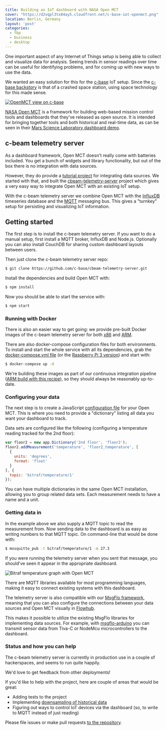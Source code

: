 ```yaml
---
title: Building an IoT dashboard with NASA Open MCT
cover: "https://d2vqpl3tx84ay5.cloudfront.net/c-base-iot-openmct.png"
location: Berlin, Germany
layout: 'post'
categories:
  - fbp
  - business
  - desktop
---
```

One important aspect of any Internet of Things setup is being able to collect and visualize data for analysis. Seeing trends in sensor readings over time can be useful for identifying problems, and for coming up with new ways to use the data.

We wanted an easy solution for this for the [c-base](https://c-base.org) IoT setup. Since the [c-base backstory](https://en.wikipedia.org/wiki/C-base#Mythological_self-image_of_the_c-base) is that of a crashed space station, using space technology for this made sense.

[![OpenMCT view on c-base](https://d2vqpl3tx84ay5.cloudfront.net/c-base-iot-openmct-small.png)](https://d2vqpl3tx84ay5.cloudfront.net/c-base-iot-openmct.png)                                                                                                                                                          

[NASA Open MCT](https://nasa.github.io/openmct/) is a framework for building web-based mission control tools and dashboards that they've released as open source. It is intended for bringing together tools and both historical and real-time data, as can be seen in their [Mars Science Laboratory dashboard demo](https://openmct-demo.herokuapp.com/).

## c-beam telemetry server

As a dashboard framework, Open MCT doesn't really come with batteries included. You get a bunch of widgets and library functionality, but out of the box there is no integration with data sources.

However, they do provide a [tutorial project](https://github.com/nasa/openmct-tutorial) for integrating data sources. We started with that, and built the [cbeam-telemetry-server](https://github.com/c-base/cbeam-telemetry-server) project which gives a very easy way to integrate Open MCT with an existing IoT setup.

With the c-beam telemetry server we combine Open MCT with the [InfluxDB](https://www.influxdata.com/) timeseries database and the [MQTT](http://mqtt.org/) messaging bus. This gives a "turnkey" setup for persisting and visualizing IoT information.

## Getting started

The first step is to install the c-beam telemetry server. If you want to do a manual setup, first install a MQTT broker, InfluxDB and Node.js. Optionally you can also install CouchDB for sharing custom dashboard layouts between users.

Then just clone the c-beam telemetry server repo:

```bash
$ git clone https://github.com/c-base/cbeam-telemetry-server.git
```

Install the dependencies and build Open MCT with:

```bash
$ npm install
```

Now you should be able to start the service with:

```bash
$ npm start
```

### Running with Docker

There is also an easier way to get going: we provide pre-built Docker images of the c-beam telemetry server for both [x86](https://hub.docker.com/r/cbase/cbeam-telemetry-server/) and [ARM](https://hub.docker.com/r/cbase/raspberrypi3-cbeam-telemetry-server/).

There are also docker-compose configuration files for both environments. To install and start the whole service with all its dependencies, grab the [docker-compose.yml file](https://github.com/c-base/cbeam-telemetry-server/blob/master/docker-compose.yml) (or the [Raspberry Pi 3 version](https://github.com/c-base/cbeam-telemetry-server/blob/master/docker-compose-raspberrypi3.yml)) and start with:

```bash
$ docker-compose up -d
```

We're building these images as part of our continuous integration pipeline ([ARM build with this recipe](https://blog.hypriot.com/post/setup-simple-ci-pipeline-for-arm-images/)), so they should always be reasonably up-to-date.

### Configuring your data

The next step is to create a JavaScript [configuration file](https://github.com/c-base/cbeam-telemetry-server/tree/master/config) for your Open MCT. This is where you need to provide a "dictionary" listing all data you want your dashboard to track.

Data sets are configured like the following (configuring a temperature reading tracked for the 2nd floor):

```javascript
var floor2 = new app.Dictionary('2nd floor', 'floor2');
floor2.addMeasurement('temperature', 'floor2_temperature', [
  {
    units: 'degrees',
    format: 'float'
  }
], {
  topic: 'bitraf/temperature/1'
});
```

You can have multiple dictionaries in the same Open MCT installation, allowing you to group related data sets. Each measurement needs to have a name and a unit.

### Getting data in

In the example above we also supply a MQTT topic to read the measurement from. Now sending data to the dashboard is as easy as writing numbers to that MQTT topic. On command-line that would be done with:

```bash
$ mosquitto_pub -t bitraf/temperature/1 -m 27.3
```

If you were running the telemetry server when you sent that message, you should've seen it appear in the appropriate dashboard.

![Bitraf temperature graph with Open MCT](https://d2vqpl3tx84ay5.cloudfront.net/bitraf-temperature-graph.jpeg)

There are MQTT libraries available for most programming languages, making it easy to connect existing systems with this dashboard.

The telemetry server is also compatible with our [MsgFlo framework](https://msgflo.org/), meaning that you can also configure the connections between your data sources and Open MCT visually in [Flowhub](https://flowhub.io).

This makes it possible to utilize the existing MsgFlo libraries for implementing data sources. For example, with [msgflo-arduino](https://github.com/msgflo/msgflo-arduino) you can transmit sensor data from Tiva-C or NodeMcu microcontrollers to the dashboard.

### Status and how you can help

The c-beam telemetry server is currently in production use in a couple of hackerspaces, and seems to run quite happily.

We'd love to get feedback from other deployments!

If you'd like to help with the project, here are couple of areas that would be great:

* Adding tests to the project
* Implementing [downsampling of historical data](https://github.com/c-base/cbeam-telemetry-server/issues/54)
* Figuring out ways to control IoT devices via the dashboard (so, to write to MQTT instead of just reading)

Please file issues or make pull requests [to the repository](https://github.com/c-base/cbeam-telemetry-server).
